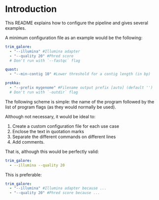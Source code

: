 # Introduction
This README explains how to configure the pipeline and gives several examples. 

A minimum configuration file as an example would be the following: 

```yaml
trim_galore: 
  - "--illumina" #Illumina adapter
  - "--quality 20" #Phred score
  # Don't run with `--fastqc` flag

quast:
  - "--min-contig 10" #Lower threshold for a contig length (in bp)

prokka:
  - "--prefix mygenome" #Filename output prefix [auto] (default '')
  # Don't run with `-outdir` flag 
```

The following scheme is simple: the name of the program followed by the list of program flags (as they would normally be used). 

Although not necessary, it would be ideal to: 

1. Create a custom configuration file for each use case
2. Enclose the text in quotation marks
3. Separate the different commands on different lines
4. Add comments. 

That is, although this would be perfectly valid: 

```yaml
trim_galore: 
  - --illumina --quality 20
```

This is preferable: 
```yaml
trim_galore: 
  - "--illumina" #Illumina adapter because ...
  - "--quality 20" #Phred score because ...
```

